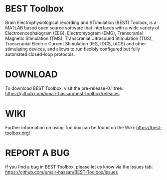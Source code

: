 # BEST Toolbox
Brain Electrophysiological recording and STimulation (BEST) Toolbox, is a MATLAB based open source software that interfaces with a wide variety of Electroencephalogram (EEG), Electromyogram (EMG), Transcranial Magnetic Stimulation (TMS), Transcranial Ultrasound Stimulation (TUS), Transcranial Electric Current Stimulation (tES, tDCS, tACS) and other stimulating devices, and allows to run flexibly configured but fully automated closed-loop protocols.

# DOWNLOAD
To download BEST Toolbox, visit the pre-release-0.1 tree: https://github.com/umair-hassan/best-toolbox/releases

# WIKI
Further information on using Toolbox can be found on the Wiki: https://best-toolbox.org/

# REPORT A BUG
If you find a bug in BEST Toolbox, please let us know via the Issues tab: https://github.com/umair-hassan/BEST-Toolbox/issues



